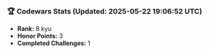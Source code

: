 ### 🏆 Codewars Stats (Updated: 2025-05-22 19:06:52 UTC)

- **Rank:** 8 kyu
- **Honor Points:** 3
- **Completed Challenges:** 1
